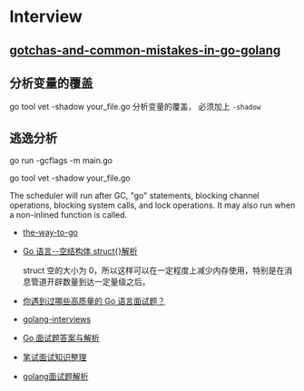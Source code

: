 # Interview

## [gotchas-and-common-mistakes-in-go-golang](http://devs.cloudimmunity.com/gotchas-and-common-mistakes-in-go-golang/index.html)

## 分析变量的覆盖

go tool vet -shadow your_file.go 分析变量的覆盖， 必须加上 `-shadow`

## 逃逸分析

go run -gcflags -m main.go

go tool vet -shadow your_file.go

The scheduler will run after GC, "go" statements, blocking channel operations, blocking system calls, and lock operations. It may also run when a non-inlined function is called.

- [the-way-to-go](https://www.kancloud.cn/kancloud/the-way-to-go/81396)
- [Go 语言--空结构体 struct{}解析](https://blog.csdn.net/qq_34777600/article/details/87195673)

  struct 空的大小为 0，所以这样可以在一定程度上减少内存使用，特别是在消息管道开辟数量到达一定量级之后。

- [你遇到过哪些高质量的 Go 语言面试题？](https://www.zhihu.com/question/60952598)
- [golang-interviews](https://wuyin.io/2018/03/16/golang-interviews/)
- [Go 面试题答案与解析](https://yushuangqi.com/blog/2017/golang-mian-shi-ti-da-an-yujie-xi.html)
- [笔试面试知识整理](https://hit-alibaba.github.io/interview/)
- [golang面试题解析](https://blog.51cto.com/qiangmzsx/1949904)